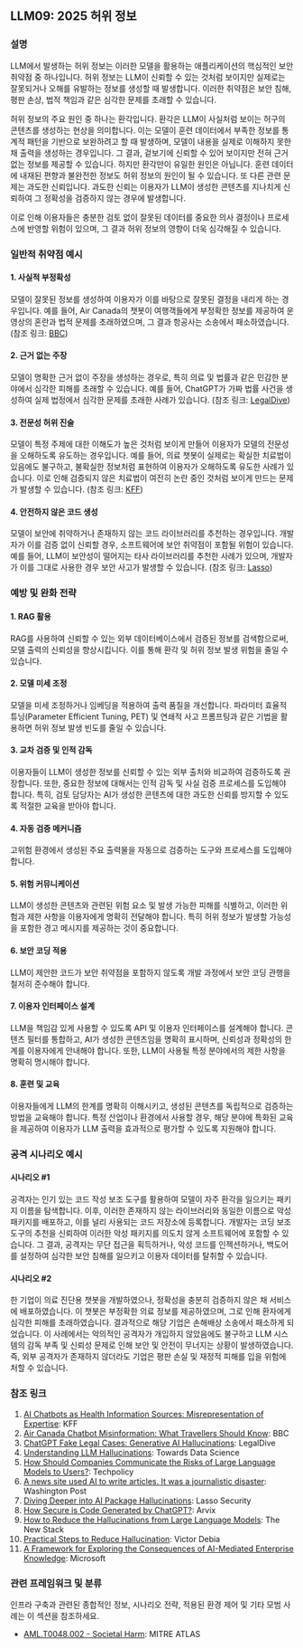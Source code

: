 ## LLM09: 2025 허위 정보

### 설명

LLM에서 발생하는 허위 정보는 이러한 모델을 활용하는 애플리케이션의 핵심적인 보안 취약점 중 하나입니다. 허위 정보는 LLM이 신뢰할 수 있는 것처럼 보이지만 실제로는 잘못되거나 오해를 유발하는 정보를 생성할 때 발생합니다. 이러한 취약점은 보안 침해, 평판 손상, 법적 책임과 같은 심각한 문제를 초래할 수 있습니다.

허위 정보의 주요 원인 중 하나는 환각입니다. 환각은 LLM이 사실처럼 보이는 허구의 콘텐츠를 생성하는 현상을 의미합니다. 이는 모델이 훈련 데이터에서 부족한 정보를 통계적 패턴을 기반으로 보완하려고 할 때 발생하며, 모델이 내용을 실제로 이해하지 못한 채 출력을 생성하는 경우입니다. 그 결과, 겉보기에 신뢰할 수 있어 보이지만 전혀 근거 없는 정보를 제공할 수 있습니다. 하지만 환각만이 유일한 원인은 아닙니다. 훈련 데이터에 내재된 편향과 불완전한 정보도 허위 정보의 원인이 될 수 있습니다. 또 다른 관련 문제는 과도한 신뢰입니다. 과도한 신뢰는 이용자가 LLM이 생성한 콘텐츠를 지나치게 신뢰하여 그 정확성을 검증하지 않는 경우에 발생합니다.

이로 인해 이용자들은 충분한 검토 없이 잘못된 데이터를 중요한 의사 결정이나 프로세스에 반영할 위험이 있으며, 그 결과 허위 정보의 영향이 더욱 심각해질 수 있습니다.

### 일반적 취약점 예시

#### 1. 사실적 부정확성

  모델이 잘못된 정보를 생성하여 이용자가 이를 바탕으로 잘못된 결정을 내리게 하는 경우입니다. 예를 들어, Air Canada의 챗봇이 여행객들에게 부정확한 정보를 제공하여 운영상의 혼란과 법적 문제를 초래하였으며, 그 결과 항공사는 소송에서 패소하였습니다.
  (참조 링크: [BBC](https://www.bbc.com/travel/article/20240222-air-canada-chatbot-misinformation-what-travellers-should-know))

#### 2. 근거 없는 주장

  모델이 명확한 근거 없이 주장을 생성하는 경우로, 특히 의료 및 법률과 같은 민감한 분야에서 심각한 피해를 초래할 수 있습니다. 예를 들어, ChatGPT가 가짜 법률 사건을 생성하여 실제 법정에서 심각한 문제를 초래한 사례가 있습니다.
  (참조 링크: [LegalDive](https://www.legaldive.com/news/chatgpt-fake-legal-cases-generative-ai-hallucinations/651557/))

#### 3. 전문성 허위 진술

  모델이 특정 주제에 대한 이해도가 높은 것처럼 보이게 만들어 이용자가 모델의 전문성을 오해하도록 유도하는 경우입니다. 예를 들어, 의료 챗봇이 실제로는 확실한 치료법이 있음에도 불구하고, 불확실한 정보처럼 표현하여 이용자가 오해하도록 유도한 사례가 있습니다. 이로 인해 검증되지 않은 치료법이 여전히 논란 중인 것처럼 보이게 만드는 문제가 발생할 수 있습니다.
  (참조 링크: [KFF](https://www.kff.org/health-misinformation-monitor/volume-05/))

#### 4. 안전하지 않은 코드 생성

  모델이 보안에 취약하거나 존재하지 않는 코드 라이브러리를 추천하는 경우입니다. 개발자가 이를 검증 없이 신뢰할 경우, 소프트웨어에 보안 취약점이 포함될 위험이 있습니다. 예를 들어, LLM이 보안성이 떨어지는 타사 라이브러리를 추천한 사례가 있으며, 개발자가 이를 그대로 사용한 경우 보안 사고가 발생할 수 있습니다.
  (참조 링크: [Lasso](https://www.lasso.security/blog/ai-package-hallucinations))

### 예방 및 완화 전략

#### 1. RAG 활용

  RAG를 사용하여 신뢰할 수 있는 외부 데이터베이스에서 검증된 정보를 검색함으로써, 모델 출력의 신뢰성을 향상시킵니다. 이를 통해 환각 및 허위 정보 발생 위험을 줄일 수 있습니다.

#### 2. 모델 미세 조정

  모델을 미세 조정하거나 임베딩을 적용하여 출력 품질을 개선합니다. 파라미터 효율적 튜닝(Parameter Efficient Tuning, PET) 및 연쇄적 사고 프롬프팅과 같은 기법을 활용하면 허위 정보 발생 빈도를 줄일 수 있습니다.

#### 3. 교차 검증 및 인적 감독

  이용자들이 LLM이 생성한 정보를 신뢰할 수 있는 외부 출처와 비교하여 검증하도록 권장합니다. 또한, 중요한 정보에 대해서는 인적 감독 및 사실 검증 프로세스를 도입해야 합니다. 특히, 검토 담당자는 AI가 생성한 콘텐츠에 대한 과도한 신뢰를 방지할 수 있도록 적절한 교육을 받아야 합니다.

#### 4. 자동 검증 메커니즘

  고위험 환경에서 생성된 주요 출력물을 자동으로 검증하는 도구와 프로세스를 도입해야 합니다.

#### 5. 위험 커뮤니케이션

  LLM이 생성한 콘텐츠와 관련된 위험 요소 및 발생 가능한 피해를 식별하고, 이러한 위험과 제한 사항을 이용자에게 명확히 전달해야 합니다. 특히 허위 정보가 발생할 가능성을 포함한 경고 메시지를 제공하는 것이 중요합니다.

#### 6. 보안 코딩 적용

  LLM이 제안한 코드가 보안 취약점을 포함하지 않도록 개발 과정에서 보안 코딩 관행을 철저히 준수해야 합니다.

#### 7. 이용자 인터페이스 설계

  LLM을 책임감 있게 사용할 수 있도록 API 및 이용자 인터페이스를 설계해야 합니다. 콘텐츠 필터를 통합하고, AI가 생성한 콘텐츠임을 명확히 표시하며, 신뢰성과 정확성의 한계를 이용자에게 안내해야 합니다. 또한, LLM이 사용될 특정 분야에서의 제한 사항을 명확히 명시해야 합니다.

#### 8. 훈련 및 교육

  이용자들에게 LLM의 한계를 명확히 이해시키고, 생성된 콘텐츠를 독립적으로 검증하는 방법을 교육해야 합니다. 특정 산업이나 환경에서 사용할 경우, 해당 분야에 특화된 교육을 제공하여 이용자가 LLM 출력을 효과적으로 평가할 수 있도록 지원해야 합니다.

### 공격 시나리오 예시

#### 시나리오 #1

  공격자는 인기 있는 코드 작성 보조 도구를 활용하여 모델이 자주 환각을 일으키는 패키지 이름을 탐색합니다. 이후, 이러한 존재하지 않는 라이브러리와 동일한 이름으로 악성 패키지를 배포하고, 이를 널리 사용되는 코드 저장소에 등록합니다. 개발자는 코딩 보조 도구의 추천을 신뢰하여 이러한 악성 패키지를 의도치 않게 소프트웨어에 포함할 수 있습니다. 그 결과, 공격자는 무단 접근을 획득하거나, 악성 코드를 인젝션하거나, 백도어를 설정하여 심각한 보안 침해를 일으키고 이용자 데이터를 탈취할 수 있습니다.

#### 시나리오 #2

  한 기업이 의료 진단용 챗봇을 개발하였으나, 정확성을 충분히 검증하지 않은 채 서비스에 배포하였습니다. 이 챗봇은 부정확한 의료 정보를 제공하였으며, 그로 인해 환자에게 심각한 피해를 초래하였습니다. 결과적으로 해당 기업은 손해배상 소송에서 패소하게 되었습니다. 이 사례에서는 악의적인 공격자가 개입하지 않았음에도 불구하고 LLM 시스템의 감독 부족 및 신뢰성 문제로 인해 보안 및 안전이 무너지는 상황이 발생하였습니다. 즉, 외부 공격자가 존재하지 않더라도 기업은 평판 손실 및 재정적 피해를 입을 위험에 처할 수 있습니다.

### 참조 링크

1. [AI Chatbots as Health Information Sources: Misrepresentation of Expertise](https://www.kff.org/health-misinformation-monitor/volume-05/): KFF
2. [Air Canada Chatbot Misinformation: What Travellers Should Know](https://www.bbc.com/travel/article/20240222-air-canada-chatbot-misinformation-what-travellers-should-know): BBC
3. [ChatGPT Fake Legal Cases: Generative AI Hallucinations](https://www.legaldive.com/news/chatgpt-fake-legal-cases-generative-ai-hallucinations/651557/): LegalDive
4. [Understanding LLM Hallucinations](https://towardsdatascience.com/llm-hallucinations-ec831dcd7786): Towards Data Science
5. [How Should Companies Communicate the Risks of Large Language Models to Users?](https://techpolicy.press/how-should-companies-communicate-the-risks-of-large-language-models-to-users/): Techpolicy
6. [A news site used AI to write articles. It was a journalistic disaster](https://www.washingtonpost.com/media/2023/01/17/cnet-ai-articles-journalism-corrections/): Washington Post
7. [Diving Deeper into AI Package Hallucinations](https://www.lasso.security/blog/ai-package-hallucinations): Lasso Security
8. [How Secure is Code Generated by ChatGPT?](https://arxiv.org/abs/2304.09655): Arvix
9. [How to Reduce the Hallucinations from Large Language Models](https://thenewstack.io/how-to-reduce-the-hallucinations-from-large-language-models/): The New Stack
10. [Practical Steps to Reduce Hallucination](https://newsletter.victordibia.com/p/practical-steps-to-reduce-hallucination): Victor Debia
11. [A Framework for Exploring the Consequences of AI-Mediated Enterprise Knowledge](https://www.microsoft.com/en-us/research/publication/a-framework-for-exploring-the-consequences-of-ai-mediated-enterprise-knowledge-access-and-identifying-risks-to-workers/): Microsoft

### 관련 프레임워크 및 분류

인프라 구축과 관련된 종합적인 정보, 시나리오 전략, 적용된 환경 제어 및 기타 모범 사례는 이 섹션을 참조하세요.

- [AML.T0048.002 - Societal Harm](https://atlas.mitre.org/techniques/AML.T0048): MITRE ATLAS
